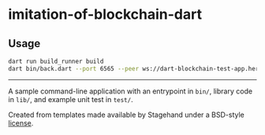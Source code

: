 # imitation-of-blockchain-dart

## Usage

```bash
dart run build_runner build
dart bin/back.dart --port 6565 --peer ws://dart-blockchain-test-app.herokuapp.com/ws
```

---
A sample command-line application with an entrypoint in `bin/`, library code
in `lib/`, and example unit test in `test/`.

Created from templates made available by Stagehand under a BSD-style
[license](https://github.com/dart-lang/stagehand/blob/master/LICENSE).
